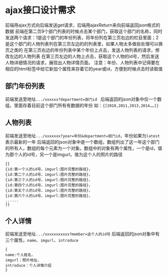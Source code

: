 
ajax接口设计需求
===============================

前端用ajax方式向后端发送get请求，后端用ajaxReturn来向前端返回json格式的数据
前端在第二页9个部门列表的时候点击某个部门，获取这个部门的名称，同时发送两个请求：1是这个部门的年份列表，将年份列在第三页右边的栏目里面；2是这个部门的人物列表列在第三页左边的的列表里，如果人物太多做些处理可以换页之类的
在第三页右边的年份列表中某个年份上点击，发送人物列表的请求，修改左边的人物列表
在第三页左边的人物上点击，获取这个人物的id号，然后发送人物详细情况的请求，展现出人物详情页面。
注意：年份、人物列表中记得要在相应的html标签中给它新加个属性来存着它的year或id，方便到时候点击时读取值


部门年份列表
-----------------------------------

前端发送至地址`.../xxxxxx?department=部门id `
后端返回的json对象中仅一个数组，里面存着目前这个部门所有有数据的年份
如：`{[2010,2011,2013,2014……]}`


人物列表
-----------------------------------

前端发送至地址`.../xxxxxxx?year=年份&department=部门id`，年份如果为`latest`表示最新的一年
后端返回的json对象中是一个数组，数组列出了这一年这个部门的所有人，数组的每个元素为一个对象。数组中的对象有两个属性，一个是id，值为那个人的id号，另一个是imgurl，值为这个人的照片的路径

    {[
    {id:第一个人的id号，imgurl:图片完整的路径}，
    {id:第二个人的id号，imgurl:图片完整的路径}，
    {id:第三个人的id号，imgurl:图片完整的路径}，
    {id:第四个人的id号，imgurl:图片完整的路径}，
    {id:第五个人的id号，imgurl:图片完整的路径}，
    {id:第六个人的id号，imgurl:图片完整的路径}，
    ......
    ]}


个人详情
------------------------------------

前端发送至地址`.../xxxxxxxxxxx?member=这个人的id号`
后端返回的json对象中有三个属性，`name`、`imgurl`、`introduce`  

    {  
    name:个人姓名，  
    imgurl：照片地址，  
    introduce：个人详情介绍  
    }


